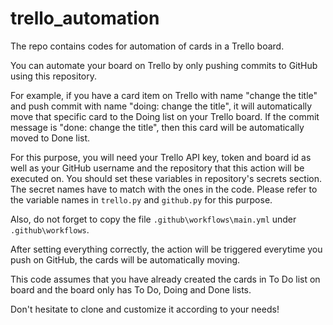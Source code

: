 # trello_automation
 The repo contains codes for automation of cards in a Trello board.


 You can automate your board on Trello by only pushing commits to GitHub using this repository. 

 For example, if you have a card item on Trello with name "change the title" and push commit with name "doing: change the title", it will automatically move that specific card to the Doing list on your Trello board. If the commit message is "done: change the title", then this card will be automatically moved to Done list. 

 For this purpose, you will need your Trello API key, token and board id as well as your GitHub username and the repository that this action will be executed on. You should set these variables in repository's secrets section. The secret names have to match with the ones in the code. Please refer to the variable names in `trello.py` and `github.py` for this purpose. 

Also, do not forget to copy the file `.github\workflows\main.yml` under `.github\workflows`. 


After setting everything correctly, the action will be triggered everytime you push on GitHub, the cards will be automatically moving.

This code assumes that you have already created the cards in To Do list on board and the board only has To Do, Doing and Done lists.

Don't hesitate to clone and customize it according to your needs!
 